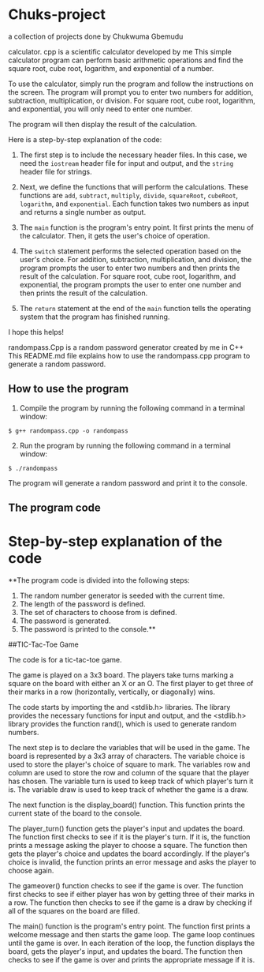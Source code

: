 # Chuks-project
a collection of projects done by Chukwuma Gbemudu

calculator. cpp is a scientific calculator developed by me
This simple calculator program can perform basic arithmetic operations and find the square root, cube root, logarithm, and exponential of a number.

To use the calculator, simply run the program and follow the instructions on the screen. The program will prompt you to enter two numbers for addition, subtraction, multiplication, or division. For square root, cube root, logarithm, and exponential, you will only need to enter one number.

The program will then display the result of the calculation.

Here is a step-by-step explanation of the code:

1. The first step is to include the necessary header files. In this case, we need the `iostream` header file for input and output, and the `string` header file for strings.

2. Next, we define the functions that will perform the calculations. These functions are `add`, `subtract`, `multiply`, `divide`, `squareRoot`, `cubeRoot`, `logarithm`, and `exponential`. Each function takes two numbers as input and returns a single number as output.

3. The `main` function is the program's entry point. It first prints the menu of the calculator. Then, it gets the user's choice of operation.

4. The `switch` statement performs the selected operation based on the user's choice. For addition, subtraction, multiplication, and division, the program prompts the user to enter two numbers and then prints the result of the calculation. For square root, cube root, logarithm, and exponential, the program prompts the user to enter one number and then prints the result of the calculation.

5. The `return` statement at the end of the `main` function tells the operating system that the program has finished running.

I hope this helps!

randompass.Cpp is a random password generator created by me in C++
This README.md file explains how to use the randompass.cpp program to generate a random password.

## How to use the program

1. Compile the program by running the following command in a terminal window:

```
$ g++ randompass.cpp -o randompass
```

2. Run the program by running the following command in a terminal window:

```
$ ./randompass
```

The program will generate a random password and print it to the console.

## The program code
# Step-by-step explanation of the code

**The program code is divided into the following steps:

1. The random number generator is seeded with the current time.
2. The length of the password is defined.
3. The set of characters to choose from is defined.
4. The password is generated.
5. The password is printed to the console.**

##TIC-Tac-Toe Game 

The code is for a tic-tac-toe game.

The game is played on a 3x3 board. The players take turns marking a square on the board with either an X or an O. The first player to get three of their marks in a row (horizontally, vertically, or diagonally) wins.

The code starts by importing the <iostream> and <stdlib.h> libraries. The <iostream> library provides the necessary functions for input and output, and the <stdlib.h> library provides the function rand(), which is used to generate random numbers.

The next step is to declare the variables that will be used in the game. The board is represented by a 3x3 array of characters. The variable choice is used to store the player's choice of square to mark. The variables row and column are used to store the row and column of the square that the player has chosen. The variable turn is used to keep track of which player's turn it is. The variable draw is used to keep track of whether the game is a draw.

The next function is the display_board() function. This function prints the current state of the board to the console.

The player_turn() function gets the player's input and updates the board. The function first checks to see if it is the player's turn. If it is, the function prints a message asking the player to choose a square. The function then gets the player's choice and updates the board accordingly. If the player's choice is invalid, the function prints an error message and asks the player to choose again.

The gameover() function checks to see if the game is over. The function first checks to see if either player has won by getting three of their marks in a row. The function then checks to see if the game is a draw by checking if all of the squares on the board are filled.

The main() function is the program's entry point. The function first prints a welcome message and then starts the game loop. The game loop continues until the game is over. In each iteration of the loop, the function displays the board, gets the player's input, and updates the board. The function then checks to see if the game is over and prints the appropriate message if it is.
